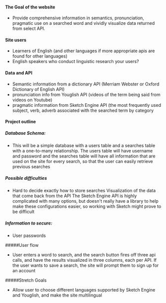 #### The Goal of the website
- Provide comprehensive information in semantics, pronunciation, pragmatic use on a searched word and vividly visualize data returned from select API. 

#### Site users
- Learners of English (and other languages if more appropriate apis are found for other languages)
- English speakers who conduct linguistic research
your users?

#### Data and API
	
- Semantic information from a dictionary API (Merriam Webster or Oxford Dictionary of English API)
- pronunciation info from Youglish API (videos of the term being said from videos on Youtube)
- pragmatic information from Sketch Engine API (the most frequently used subject, verb, adverb associated with the searched term by category


#### Project outline

	
##### Database Schema: 
- This will be a simple database with a users table and a searches table with a one-to-many relationship. The users table will have username and password and the searches table will have all information that are used on the site for every search, so that the user can easily retrieve previous searches 

##### Possible difficulties
- Hard to decide exactly how to store searches
Visualization of the data that come back from the API
The Sketch Engine API is highly complicated with many options, but doesn't really have a library to help make these configurations easier, so working with Sketch might prove to be difficult
	
##### Information to secure:
- User passwords


#####User flow
- User enters a word to search, and the search button fires off three api calls, and have the results visualized in three columns, each per API. If the user wants to save a search, the site will prompt them to sign up for an account
		
#####Stretch Goals
- Allow user to choose different languages supported by Sketch Engine and Youglish, and make the site multilingual
